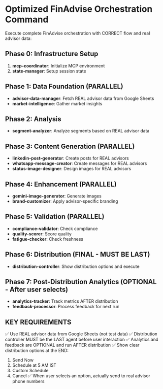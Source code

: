 # Optimized FinAdvise Orchestration Command

Execute complete FinAdvise orchestration with CORRECT flow and real advisor data:

## Phase 0: Infrastructure Setup
1. **mcp-coordinator**: Initialize MCP environment
2. **state-manager**: Setup session state

## Phase 1: Data Foundation (PARALLEL)
- **advisor-data-manager**: Fetch REAL advisor data from Google Sheets
- **market-intelligence**: Gather market insights

## Phase 2: Analysis
- **segment-analyzer**: Analyze segments based on REAL advisor data

## Phase 3: Content Generation (PARALLEL)
- **linkedin-post-generator**: Create posts for REAL advisors
- **whatsapp-message-creator**: Create messages for REAL advisors
- **status-image-designer**: Design images for REAL advisors

## Phase 4: Enhancement (PARALLEL)
- **gemini-image-generator**: Generate images
- **brand-customizer**: Apply advisor-specific branding

## Phase 5: Validation (PARALLEL)
- **compliance-validator**: Check compliance
- **quality-scorer**: Score quality
- **fatigue-checker**: Check freshness

## Phase 6: Distribution (FINAL - MUST BE LAST)
- **distribution-controller**: Show distribution options and execute

## Phase 7: Post-Distribution Analytics (OPTIONAL - After user selects)
- **analytics-tracker**: Track metrics AFTER distribution
- **feedback-processor**: Process feedback for next run

## KEY REQUIREMENTS
✅ Use REAL advisor data from Google Sheets (not test data)
✅ Distribution controller MUST be the LAST agent before user interaction
✅ Analytics and feedback are OPTIONAL and run AFTER distribution
✅ Show clear distribution options at the END:
   1. Send Now
   2. Schedule at 5 AM IST
   3. Custom Schedule
   4. Cancel
✅ When user selects an option, actually send to real advisor phone numbers
